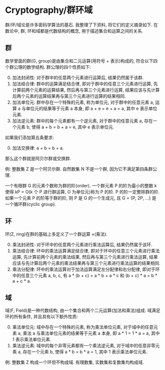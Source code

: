 # Cryptography/群环域

群/环/域论是许多密码学算法的基石. 我整理了下资料, 将它们的定义摘录如下. 在数论中, 群, 环和域都是代数结构的概念, 用于描述集合和运算之间的关系.

## 群

数学里面的群(G, group)是由集合和二元运算(用符号 + 表示)构成的, 符合以下四个群公理的数学结构. 群公理的四个性质如下:

0. 加法封闭性: 对于群中的任意两个元素进行运算后, 结果仍然属于该群.
0. 加法结合律: 群中的运算满足结合律, 即对于群中的任意三个元素进行运算, 先计算前两个元素的运算结果, 然后再与第三个元素进行运算, 结果应该与先计算后两个元素的运算结果再与第三个元素进行运算的结果相同.
0. 加法单位元: 群中存在一个特殊的元素, 称为单位元, 对于群中的任意元素 a, 运算 a 与单位元的结果等于元素 a 本身, 即 a + e = e + a = a, 其中 e 表示单位元素.
0. 加法逆元素: 群中的每个元素都有一个逆元素, 对于群中的任意元素 a, 存在一个元素 b, 使得 a + b = b + a = e, 其中 e 表示单位元.

如果我们添加第五条要求:

0. 加法交换律: a + b = b + a.

那么这个群就是阿贝尔群或交换群.

例: 整数集 Z 是一个阿贝尔群. 自然数集 N 不是一个群, 因为它不满足第四条群公理.

一个有限群 G 的元素个数称为群的阶(order). 一个群元素 P 的阶为最小的整数 k 使得 kP = O(k 个 P 进行群运算, O 为单位元)称为 P 的阶. P 的阶一定整除群的阶. 如果一个元素 P 的阶等于群的阶, 则 P 是 G 的一个生成元, 且 G = {P, 2P, ...} 是一个循环群(cyclic group).

## 环

环(Z, ring)在群的基础上多定义了一个群运算 ×(乘法).

0. 乘法封闭性: 对于环中的任意两个元素进行乘法运算后, 结果仍然属于该环.
0. 乘法结合律: 环中的乘法运算满足结合律, 即对于环中的任意三个元素进行乘法运算, 先计算前两个元素的乘法结果, 然后再与第三个元素进行乘法运算, 结果应该与先计算后两个元素的乘法结果再与第三个元素进行乘法运算的结果相同.
0. 乘法分配律: 环中的乘法运算对于加法运算满足左分配律和右分配律, 即对于环中的任意三个元素 a, b, c, 有 a * (b + c) = a * b + a * c 和 (b + c) * a = b * a + c * a.

## 域

域(F, Field)是一种代数结构, 由一个集合和两个二元运算(加法和乘法)组成. 域满足环的所有条件, 并且具有以下额外性质:

0. 乘法单位元: 域中存在一个特殊的元素, 称为乘法单位元素, 对于域中的任意元素 a, 乘法 a 与乘法单位元素的结果等于元素 a 本身, 即 a * 1 = 1 * a = a, 其中 1 表示乘法单位元素.
0. 乘法逆元素: 域中的每个非零元素都有一个乘法逆元素, 对于域中的任意非零元素 a, 存在一个元素 b, 使得 a * b = b * a = 1, 其中 1 表示乘法单位元素.

例: 整数集 Z 构成一个环但不构成域. 有理数集, 实数集和复数集均构成域.

